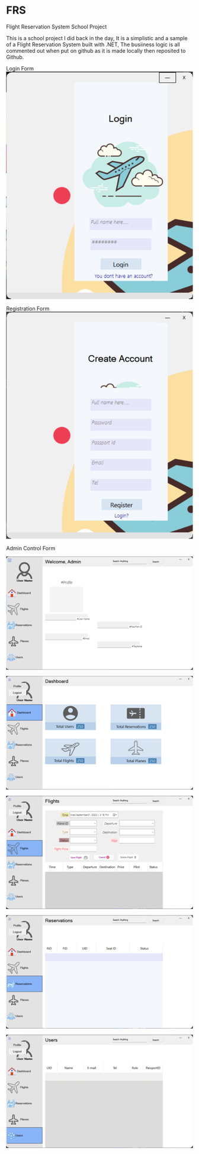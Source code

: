# FRS
Flight Reservation System 
School Project


This is a school project I did back in the day, It is a simplistic and a sample of a Flight Reservation System built with .NET, The busiiness logic is all commented out when put on github as it is made locally then reposited to Github.  

Login Form
![Login!](https://github.com/EyuaelB/FRS/blob/master/Screenshots/login.png)


Registration Form
![Login!](https://github.com/EyuaelB/FRS/blob/master/Screenshots/register.png)


Admin Control Form

  ![Profile!](https://github.com/EyuaelB/FRS/blob/master/Screenshots/adminProfile.png)

  ![Dashboard!](https://github.com/EyuaelB/FRS/blob/master/Screenshots/adminDashboard.png)

  ![Flights](https://github.com/EyuaelB/FRS/blob/master/Screenshots/adminFlights.png)

  ![Reservations](https://github.com/EyuaelB/FRS/blob/master/Screenshots/adminReservations.png)
  
  ![Users](https://github.com/EyuaelB/FRS/blob/master/Screenshots/adminUsers.png)




